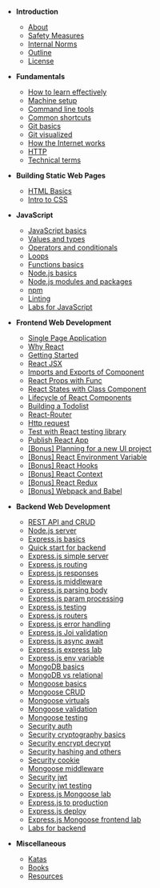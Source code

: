 - **Introduction**

  - [About](introduction/about_dev-training)
  - [Safety Measures](introduction/safety-measures)
    <!-- - [FAQ](introduction/faq) -->
    <!-- - [Prerequisite](introduction/prerequisite) -->
    <!-- - [Applying to Jumpstart](introduction/application) -->
  - [Internal Norms](introduction/internal-norms)
  - [Outline](introduction/outline_dev_training)
  - [License](introduction/license)

- **Fundamentals**

  - [How to learn effectively](fundamentals/how-to-learn)
  - [Machine setup](fundamentals/machine)
  - [Command line tools](fundamentals/command-line)
  - [Common shortcuts](fundamentals/shortcuts)
  - [Git basics](fundamentals/git-basics)
  - [Git visualized](fundamentals/git-visualize)
  - [How the Internet works](fundamentals/how-internet-works)
  - [HTTP](fundamentals/http)
  - [Technical terms](fundamentals/technical-terms)

- **Building Static Web Pages**

  - [HTML Basics](html&css/html)
  - [Intro to CSS](html&css/css-basics)

- **JavaScript**

  - [JavaScript basics](javascript/javascript-basics)
  - [Values and types](javascript/values-types)
  - [Operators and conditionals](javascript/operators-conditional)
  - [Loops](javascript/loops)
  - [Functions basics](javascript/functions-basics)
  - [Node.js basics](javascript/node-basics)
  - [Node.js modules and packages](javascript/node-modules)
  - [npm](javascript/npm)
  - [Linting](javascript/linting)
  - [Labs for JavaScript](javascript/javascript-labs)

- **Frontend Web Development**

  - [Single Page Application](frontend-web-development/single-page-application)
  - [Why React](frontend-web-development/why-react)
  - [Getting Started](frontend-web-development/react-hello-world)
  - [React JSX](frontend-web-development/react-jsx)
  - [Imports and Exports of Component](frontend-web-development/import-export-components)
  - [React Props with Func](frontend-web-development/react-props-with-func)
  - [React States with Class Component](frontend-web-development/react-state-with-class)
  - [Lifecycle of React Components](frontend-web-development/react-lifecycle)
  - [Building a Todolist](frontend-web-development/react-todo-list)
  - [React-Router](frontend-web-development/react-router)
  - [Http request](frontend-web-development/http-request)
  - [Test with React testing library](frontend-web-development/react-testing-library)
  - [Publish React App](frontend-web-development/publish-react)
  - [[Bonus] Planning for a new UI project](frontend-web-development/planning-new-project)
  - [[Bonus] React Environment Variable](frontend-web-development/react-env-variable)
  - [[Bonus] React Hooks](frontend-web-development/react-hooks)
  - [[Bonus] React Context](frontend-web-development/react-context)
  - [[Bonus] React Redux](frontend-web-development/react-redux)
  - [[Bonus] Webpack and Babel](frontend-web-development/webpack-babel)

- **Backend Web Development**

  - [REST API and CRUD](backend-web-development/rest-api)
  - [Node.js server](backend-web-development/node-server)
  - [Express.js basics](backend-web-development/express-basics)
  - [Quick start for backend](backend-web-development/backend-quick-start)
  - [Express.js simple server](backend-web-development/express-simple-server)
  - [Express.js routing](backend-web-development/express-routing)
  - [Express.js responses](backend-web-development/express-responses)
  - [Express.js middleware](backend-web-development/express-middleware)
  - [Express.js parsing body](backend-web-development/express-parsing-request-body)
  - [Express.js param processing](backend-web-development/express-param-processing)
  - [Express.js testing](backend-web-development/express-testing)
  - [Express.js routers](backend-web-development/express-routers)
  - [Express.js error handling](backend-web-development/express-error-handling)
  - [Express.js Joi validation](backend-web-development/express-joi-validation)
  - [Express.js async await](backend-web-development/express-async-await)
  - [Express.js express lab](backend-web-development/express-lab)
  - [Express.js env variable](backend-web-development/express-env-variable)
  - [MongoDB basics](backend-web-development/mongodb-basics)
  - [MongoDB vs relational](backend-web-development/mongodb-vs-relational)
  - [Mongoose basics](backend-web-development/mongoose-basics)
  - [Mongoose CRUD](backend-web-development/mongoose-crud)
  - [Mongoose virtuals](backend-web-development/mongoose-virtuals)
  - [Mongoose validation](backend-web-development/mongoose-validation)
  - [Mongoose testing](backend-web-development/mongoose-testing)
  - [Security auth](backend-web-development/security-auth)
  - [Security cryptography basics](backend-web-development/security-cryptography-basics)
  - [Security encrypt decrypt](backend-web-development/security-encrypt-decrypt)
  - [Security hashing and others](backend-web-development/security-hash-others)
  - [Security cookie](backend-web-development/security-cookie)
  - [Mongoose middleware](backend-web-development/mongoose-middleware)
  - [Security jwt](backend-web-development/security-jwt)
  - [Security jwt testing](backend-web-development/security-jwt-testing)
  - [Express.js Mongoose lab](backend-web-development/express-mongoose-lab)
  - [Express.js to production](backend-web-development/express-to-production)
  - [Express.js deploy](backend-web-development/express-deploy)
  - [Express.js Mongoose frontend lab](backend-web-development/express-mongoose-with-frontend-lab)
  - [Labs for backend](backend-web-development/backend-labs)

* **Miscellaneous**

  - [Katas](miscellaneous/katas)
  - [Books](miscellaneous/books)
  - [Resources](miscellaneous/resources)
